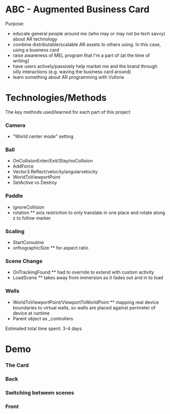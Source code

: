 # ABC - Augmented Business Card

Purpose:
* educate general people around me (who may or may not be tech savvy) about AR technology
* combine distributable/scalable AR assets to others using. In this case, using a business card
* raise awareness of MEL program that I'm a part of (at the time of writing)
* have users actively/passively help market me and the brand through silly interactions (e.g. waving the business card around)
* learn something about AR programming with Vuforia

# Technologies/Methods

The key methods used/learned for each part of this project

### Camera
* "World center mode" setting

### Ball
* OnCollisionEnter/Exit/Stay/noCollision
* AddForce
* Vector3.Reflect/velocity/angularvelocity
* WorldToViewportPoint
* SetActive vs Destroy

### Paddle
* ignoreCollision
* rotation
** axis restriction to only translate in one place and rotate along z to follow marker

### Scaling
* StartCoroutine
* orthographicSize
**  for aspect ratio

### Scene Change
* OnTrackingFound
** had to override to extend with custom activity
* LoadScene
** takes away from immersion as it fades out and in to load

### Walls
* WorldToViewportPoint/ViewportToWorldPoint
** mapping real device boundaries to virtual walls, so walls are placed against perimeter of device at runtime
* Parent object as _controllers

Estimated total time spent: 3-4 days

# Demo

### The Card
### Back
### Switching between scenes
### Front
